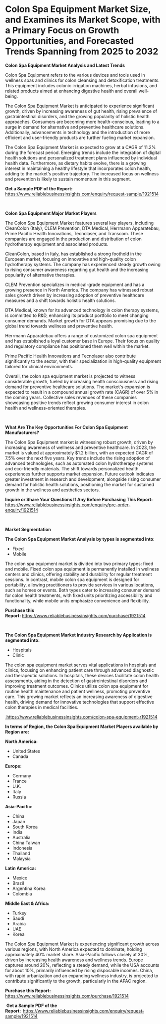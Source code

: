 <p><h1>Colon Spa Equipment Market Size, and Examines its Market Scope, with a Primary Focus on Growth Opportunities, and Forecasted Trends Spanning from 2025 to 2032</h1></p><p><strong>Colon Spa Equipment Market Analysis and Latest Trends</strong></p>
<p><p>Colon Spa Equipment refers to the various devices and tools used in wellness spas and clinics for colon cleansing and detoxification treatments. This equipment includes colonic irrigation machines, herbal infusions, and related products aimed at enhancing digestive health and overall well-being. </p><p>The Colon Spa Equipment Market is anticipated to experience significant growth, driven by increasing awareness of gut health, rising prevalence of gastrointestinal disorders, and the growing popularity of holistic health approaches. Consumers are becoming more health-conscious, leading to a surge in demand for alternative and preventive healthcare solutions. Additionally, advancements in technology and the introduction of more efficient and user-friendly products are further fueling market expansion.</p><p>The Colon Spa Equipment Market is expected to grow at a CAGR of 11.2% during the forecast period. Emerging trends include the integration of digital health solutions and personalized treatment plans influenced by individual health data. Furthermore, as dietary habits evolve, there is a growing interest in maintaining a healthy lifestyle that incorporates colon health, adding to the market's positive trajectory. The increased focus on wellness and prevention is likely to sustain momentum in this segment.</p></p>
<p><strong>Get a Sample PDF of the Report:&nbsp;</strong> <a href="https://www.reliablebusinessinsights.com/enquiry/request-sample/1921514?utm_campaign=3572&utm_medium=2&utm_source=Github&utm_content=ia&utm_term=16042025&utm_id=colon-spa-equipment">https://www.reliablebusinessinsights.com/enquiry/request-sample/1921514</a></p>
<p>&nbsp;</p>
<p><strong>Colon Spa Equipment Major Market Players</strong></p>
<p><p>The Colon Spa Equipment Market features several key players, including CleanColon (Italy), CLEM Prevention, DTA Medical, Herrmann Apparatebau, Prime Pacific Health Innovations, Tecnolaser, and Transcom. These companies are engaged in the production and distribution of colon hydrotherapy equipment and associated products.</p><p>CleanColon, based in Italy, has established a strong foothold in the European market, focusing on innovative and high-quality colon hydrotherapy systems. The company has experienced steady growth owing to rising consumer awareness regarding gut health and the increasing popularity of alternative therapies.</p><p>CLEM Prevention specializes in medical-grade equipment and has a growing presence in North America. The company has witnessed robust sales growth driven by increasing adoption of preventive healthcare measures and a shift towards holistic health solutions. </p><p>DTA Medical, known for its advanced technology in colon therapy systems, is committed to R&D, enhancing its product portfolio to meet changing consumer demands. Market growth for DTA appears promising due to the global trend towards wellness and preventive health.</p><p>Herrmann Apparatebau offers a range of customized colon spa equipment and has established a loyal customer base in Europe. Their focus on quality and regulatory compliance has positioned them well within the market.</p><p>Prime Pacific Health Innovations and Tecnolaser also contribute significantly to the sector, with their specialization in high-quality equipment tailored for clinical environments.</p><p>Overall, the colon spa equipment market is projected to witness considerable growth, fueled by increasing health consciousness and rising demand for preventive healthcare solutions. The market's expansion is expected to result in a compound annual growth rate (CAGR) of over 5% in the coming years. Collective sales revenues of these companies showcasing positive trends reflect growing consumer interest in colon health and wellness-oriented therapies.</p></p>
<p>&nbsp;</p>
<p><strong>What Are The Key Opportunities For Colon Spa Equipment Manufacturers?</strong></p>
<p><p>The Colon Spa Equipment market is witnessing robust growth, driven by increasing awareness of wellness and preventive healthcare. In 2023, the market is valued at approximately $1.2 billion, with an expected CAGR of 7.5% over the next five years. Key trends include the rising adoption of advanced technologies, such as automated colon hydrotherapy systems and eco-friendly materials. The shift towards personalized health experiences further supports market expansion. Future outlook indicates greater investment in research and development, alongside rising consumer demand for holistic health solutions, positioning the market for sustained growth in the wellness and aesthetics sectors.</p></p>
<p><strong>Inquire or Share Your Questions If Any Before Purchasing This Report:</strong> <a href="https://www.reliablebusinessinsights.com/enquiry/pre-order-enquiry/1921514?utm_campaign=3572&utm_medium=2&utm_source=Github&utm_content=ia&utm_term=16042025&utm_id=colon-spa-equipment">https://www.reliablebusinessinsights.com/enquiry/pre-order-enquiry/1921514</a></p>
<p>&nbsp;</p>
<p><strong>Market Segmentation</strong></p>
<p><strong>The Colon Spa Equipment Market Analysis by types is segmented into:</strong></p>
<p><ul><li>Fixed</li><li>Mobile</li></ul></p>
<p><p>The colon spa equipment market is divided into two primary types: fixed and mobile. Fixed colon spa equipment is permanently installed in wellness centers and clinics, offering stability and durability for regular treatment sessions. In contrast, mobile colon spa equipment is designed for portability, allowing practitioners to provide services in various locations, such as homes or events. Both types cater to increasing consumer demand for colon health treatments, with fixed units prioritizing accessibility and functionality, while mobile units emphasize convenience and flexibility.</p></p>
<p><strong>Purchase this Report:&nbsp;</strong><a href="https://www.reliablebusinessinsights.com/purchase/1921514?utm_campaign=3572&utm_medium=2&utm_source=Github&utm_content=ia&utm_term=16042025&utm_id=colon-spa-equipment">https://www.reliablebusinessinsights.com/purchase/1921514</a></p>
<p>&nbsp;</p>
<p><strong>The Colon Spa Equipment Market Industry Research by Application is segmented into:</strong></p>
<p><ul><li>Hospitals</li><li>Clinic</li></ul></p>
<p><p>The colon spa equipment market serves vital applications in hospitals and clinics, focusing on enhancing patient care through advanced diagnostic and therapeutic solutions. In hospitals, these devices facilitate colon health assessments, aiding in the detection of gastrointestinal disorders and improving treatment outcomes. Clinics utilize colon spa equipment for routine health maintenance and patient wellness, promoting preventive care. This growing market reflects an increasing awareness of digestive health, driving demand for innovative technologies that support effective colon therapies in medical facilities.</p></p>
<p><a href="https://www.reliablebusinessinsights.com/colon-spa-equipment-r1921514?utm_campaign=3572&utm_medium=2&utm_source=Github&utm_content=ia&utm_term=16042025&utm_id=colon-spa-equipment">&nbsp;https://www.reliablebusinessinsights.com/colon-spa-equipment-r1921514</a></p>
<p><strong>In terms of Region, the Colon Spa Equipment Market Players available by Region are:</strong></p>
<p>
    <p> <strong> North America: </strong>
        <ul>
            <li>United States</li>
            <li>Canada</li>
        </ul>
        </p> 
    <p> <strong> Europe: </strong>
        <ul>
            <li>Germany</li>
            <li>France</li>
            <li>U.K.</li>
            <li>Italy</li>
            <li>Russia</li>
        </ul>
        </p> 
    <p> <strong> Asia-Pacific: </strong>
        <ul>
            <li>China</li>
            <li>Japan</li>
            <li>South Korea</li>
            <li>India</li>
            <li>Australia</li>
            <li>China Taiwan</li>
            <li>Indonesia</li>
            <li>Thailand</li>
            <li>Malaysia</li>
        </ul>
        </p> 
    <p> <strong> Latin America: </strong>
        <ul>
            <li>Mexico</li>
            <li>Brazil</li>
            <li>Argentina Korea</li>
            <li>Colombia</li>
        </ul>
        </p> 
    <p> <strong> Middle East & Africa: </strong>
        <ul>
            <li>Turkey</li>
            <li>Saudi</li>
            <li>Arabia</li>
            <li>UAE</li>
            <li>Korea</li>
        </ul>
    </p>
    </p>
<p><p>The Colon Spa Equipment Market is experiencing significant growth across various regions, with North America expected to dominate, holding approximately 40% market share. Asia-Pacific follows closely at 30%, driven by increasing health awareness and wellness trends. Europe captures around 20%, reflecting a steady demand, while the USA accounts for about 10%, primarily influenced by rising disposable incomes. China, with rapid urbanization and an expanding wellness industry, is projected to contribute significantly to the growth, particularly in the APAC region.</p></p>
<p><strong>Purchase this Report: </strong><a href="https://www.reliablebusinessinsights.com/purchase/1921514?utm_campaign=3572&utm_medium=2&utm_source=Github&utm_content=ia&utm_term=16042025&utm_id=colon-spa-equipment">https://www.reliablebusinessinsights.com/purchase/1921514</a></p>
<p>&nbsp;<strong>Get a Sample PDF of the Report:&nbsp;&nbsp;</strong><a href="https://www.reliablebusinessinsights.com/enquiry/request-sample/1921514?utm_campaign=3572&utm_medium=2&utm_source=Github&utm_content=ia&utm_term=16042025&utm_id=colon-spa-equipment">https://www.reliablebusinessinsights.com/enquiry/request-sample/1921514</a></p>
<p><strong></strong></p>
<p><p></p><p></p><p></p></p>